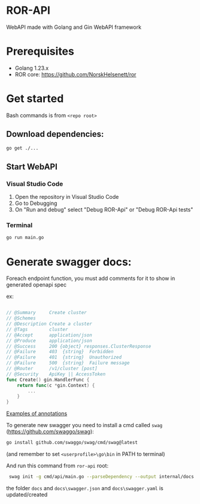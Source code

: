 # ROR-API

WebAPI made with Golang and Gin WebAPI framework

# Prerequisites

- Golang 1.23.x
- ROR core: https://github.com/NorskHelsenett/ror

# Get started

Bash commands is from `<repo root>`

## Download dependencies:

```bash
go get ./...
```

## Start WebAPI

### Visual Studio Code

1. Open the repository in Visual Studio Code
2. Go to Debugging
3. On "Run and debug" select "Debug ROR-Api" or "Debug ROR-Api tests"

### Terminal

```bash
go run main.go
```

# Generate swagger docs:

Foreach endpoint function, you must add comments for it to show in generated openapi spec

ex:

```go

// @Summary 	Create cluster
// @Schemes
// @Description Create a cluster
// @Tags 		cluster
// @Accept 		application/json
// @Produce 	application/json
// @Success 	200 {object} responses.ClusterResponse
// @Failure 	403  {string}  Forbidden
// @Failure 	401  {string}  Unauthorized
// @Failure 	500  {string}  Failure message
// @Router		/v1/cluster [post]
// @Security	ApiKey || AccessToken
func Create() gin.HandlerFunc {
	return func(c *gin.Context) {
		...
	}
}

```

[Examples of annotations](https://swaggo.github.io/swaggo.io/declarative_comments_format/api_operation.html)

To generate new swagger you need to install a cmd called `swag` (https://github.com/swaggo/swag):

```bash
go install github.com/swaggo/swag/cmd/swag@latest
```

(and remember to set `<userprofile>\go\bin` in PATH to terminal)

And run this command from `ror-api` root:

```bash
 swag init -g cmd/api/main.go --parseDependency --output internal/docs --parseInternal
```

the folder `docs` and `docs\swagger.json` and `docs\swagger.yaml` is updated/created
